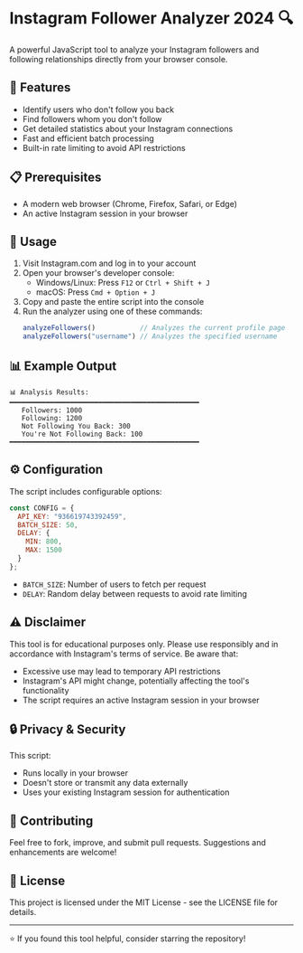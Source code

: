 # Instagram Follower Analyzer 2024 🔍

A powerful JavaScript tool to analyze your Instagram followers and following relationships directly from your browser console.

## 🌟 Features

- Identify users who don't follow you back
- Find followers whom you don't follow
- Get detailed statistics about your Instagram connections
- Fast and efficient batch processing
- Built-in rate limiting to avoid API restrictions

## 📋 Prerequisites

- A modern web browser (Chrome, Firefox, Safari, or Edge)
- An active Instagram session in your browser

## 🚀 Usage

1. Visit Instagram.com and log in to your account
2. Open your browser's developer console:
   - Windows/Linux: Press `F12` or `Ctrl + Shift + J`
   - macOS: Press `Cmd + Option + J`
3. Copy and paste the entire script into the console
4. Run the analyzer using one of these commands:
   ```javascript
   analyzeFollowers()           // Analyzes the current profile page
   analyzeFollowers("username") // Analyzes the specified username
   ```

## 📊 Example Output

```
📊 Analysis Results:
━━━━━━━━━━━━━━━━━━━━━━━━━━━━━━━━━━━━━━━━━━━━━━━
   Followers: 1000
   Following: 1200
   Not Following You Back: 300
   You're Not Following Back: 100
━━━━━━━━━━━━━━━━━━━━━━━━━━━━━━━━━━━━━━━━━━━━━━━
```

## ⚙️ Configuration

The script includes configurable options:
```javascript
const CONFIG = {
  API_KEY: "936619743392459",
  BATCH_SIZE: 50,
  DELAY: {
    MIN: 800,
    MAX: 1500
  }
};
```

- `BATCH_SIZE`: Number of users to fetch per request
- `DELAY`: Random delay between requests to avoid rate limiting

## ⚠️ Disclaimer

This tool is for educational purposes only. Please use responsibly and in accordance with Instagram's terms of service. Be aware that:
- Excessive use may lead to temporary API restrictions
- Instagram's API might change, potentially affecting the tool's functionality
- The script requires an active Instagram session in your browser

## 🔒 Privacy & Security

This script:
- Runs locally in your browser
- Doesn't store or transmit any data externally
- Uses your existing Instagram session for authentication

## 🤝 Contributing

Feel free to fork, improve, and submit pull requests. Suggestions and enhancements are welcome!

## 📝 License

This project is licensed under the MIT License - see the LICENSE file for details.

---

⭐ If you found this tool helpful, consider starring the repository!
